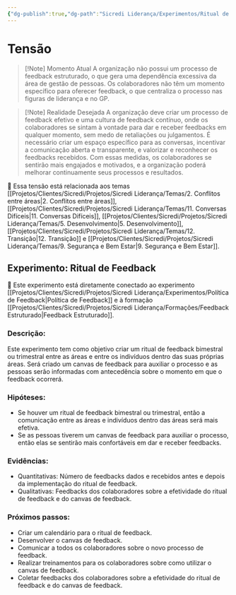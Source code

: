 ```yaml
---
{"dg-publish":true,"dg-path":"Sicredi Liderança/Experimentos/Ritual de Feedback.md","permalink":"/Sicredi Liderança/Experimentos/Ritual de Feedback/"}
---
```


# Tensão

> [!Note] Momento Atual
> A organização não possui um processo de feedback estruturado, o que gera uma dependência excessiva da área de gestão de pessoas. Os colaboradores não têm um momento específico para oferecer feedback, o que centraliza o processo nas figuras de liderança e no GP. 

> [!Note] Realidade Desejada
>  A organização deve criar um processo de feedback efetivo e uma cultura de feedback contínuo, onde os colaboradores se sintam à vontade para dar e receber feedbacks em qualquer momento, sem medo de retaliações ou julgamentos. É necessário criar um espaço específico para as conversas, incentivar a comunicação aberta e transparente, e valorizar e reconhecer os feedbacks recebidos. Com essas medidas, os colaboradores se sentirão mais engajados e motivados, e a organização poderá melhorar continuamente seus processos e resultados.

🔗 Essa tensão está relacionada aos temas [[Projetos/Clientes/Sicredi/Projetos/Sicredi Liderança/Temas/2. Conflitos entre áreas\|2. Conflitos entre áreas]], [[Projetos/Clientes/Sicredi/Projetos/Sicredi Liderança/Temas/11. Conversas Difíceis\|11. Conversas Difíceis]], [[Projetos/Clientes/Sicredi/Projetos/Sicredi Liderança/Temas/5. Desenvolvimento\|5. Desenvolvimento]], [[Projetos/Clientes/Sicredi/Projetos/Sicredi Liderança/Temas/12. Transição\|12. Transição]] e [[Projetos/Clientes/Sicredi/Projetos/Sicredi Liderança/Temas/9. Segurança e Bem Estar\|9. Segurança e Bem Estar]].

## Experimento: Ritual de Feedback

🔗 Este experimento está diretamente conectado ao experimento [[Projetos/Clientes/Sicredi/Projetos/Sicredi Liderança/Experimentos/Política de Feedback\|Política de Feedback]] e à formação [[Projetos/Clientes/Sicredi/Projetos/Sicredi Liderança/Formações/Feedback Estruturado\|Feedback Estruturado]].

### Descrição:
Este experimento tem como objetivo criar um ritual de feedback bimestral ou trimestral entre as áreas e entre os indivíduos dentro das suas próprias áreas. Será criado um canvas de feedback para auxiliar o processo e as pessoas serão informadas com antecedência sobre o momento em que o feedback ocorrerá. 

### Hipóteses:
- Se houver um ritual de feedback bimestral ou trimestral, então a comunicação entre as áreas e indivíduos dentro das áreas será mais efetiva.
- Se as pessoas tiverem um canvas de feedback para auxiliar o processo, então elas se sentirão mais confortáveis em dar e receber feedbacks.

### Evidências:
- Quantitativas: Número de feedbacks dados e recebidos antes e depois da implementação do ritual de feedback. 
- Qualitativas: Feedbacks dos colaboradores sobre a efetividade do ritual de feedback e do canvas de feedback.

### Próximos passos:
- Criar um calendário para o ritual de feedback.
- Desenvolver o canvas de feedback.
- Comunicar a todos os colaboradores sobre o novo processo de feedback.
- Realizar treinamentos para os colaboradores sobre como utilizar o canvas de feedback.
- Coletar feedbacks dos colaboradores sobre a efetividade do ritual de feedback e do canvas de feedback.

